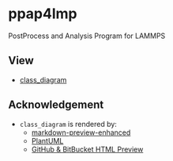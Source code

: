 
# ppap4lmp

PostProcess and Analysis Program for LAMMPS

## View

* [class_diagram]()

## Acknowledgement

* `class_diagram` is rendered by:
  * [markdown-preview-enhanced](https://github.com/shd101wyy/markdown-preview-enhanced)
  * [PlantUML](http://plantuml.com)
  * [GitHub & BitBucket HTML Preview](https://htmlpreview.github.io)
